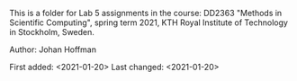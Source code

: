 This is a folder for Lab 5 assignments in the course: DD2363 "Methods in Scientific Computing", spring term 2021, KTH Royal Institute of Technology in Stockholm, Sweden.

Author: Johan Hoffman

First added: <2021-01-20> Last changed: <2021-01-20>
